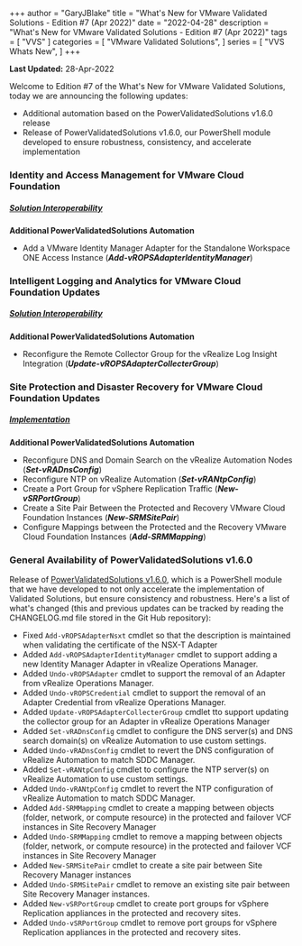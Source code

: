 +++
author = "GaryJBlake"
title = "What's New for VMware Validated Solutions - Edition #7 (Apr 2022)"
date = "2022-04-28"
description = "What's New for VMware Validated Solutions - Edition #7 (Apr 2022)"
tags = [
    "VVS"
]
categories = [
    "VMware Validated Solutions",
]
series = [
    "VVS Whats New",
]
+++

**Last Updated:** 28-Apr-2022

Welcome to Edition #7 of the What's New for VMware Validated Solutions, today we are announcing the following updates:

* Additional automation based on the PowerValidatedSolutions v1.6.0 release
* Release of PowerValidatedSolutions v1.6.0, our PowerShell module developed to ensure robustness, consistency, and accelerate implementation


### Identity and Access Management for VMware Cloud Foundation

##### [Solution Interoperability](https://core.vmware.com/solution-interoperability-identity-and-access-management)

**Additional PowerValidatedSolutions Automation**
* Add a VMware Identity Manager Adapter for the Standalone Workspace ONE Access Instance (***Add-vROPSAdapterIdentityManager***)


### Intelligent Logging and Analytics for VMware Cloud Foundation Updates

##### [Solution Interoperability](https://core.vmware.com/solution-interoperability-intelligent-logging-and-analytics)

**Additional PowerValidatedSolutions Automation**
* Reconfigure the Remote Collector Group for the vRealize Log Insight Integration (***Update-vROPSAdapterCollecterGroup***)


### Site Protection and Disaster Recovery for VMware Cloud Foundation Updates

##### [Implementation](https://core.vmware.com/implementation-site-protection-and-disaster-recovery)

**Additional PowerValidatedSolutions Automation**
* Reconfigure DNS and Domain Search on the vRealize Automation Nodes (***Set-vRADnsConfig***)
* Reconfigure NTP on vRealize Automation (***Set-vRANtpConfig***)
* Create a Port Group for vSphere Replication Traffic (***New-vSRPortGroup***)
* Create a Site Pair Between the Protected and Recovery VMware Cloud Foundation Instances (***New-SRMSitePair***)
* Configure Mappings between the Protected and the Recovery VMware Cloud Foundation Instances (***Add-SRMMapping***)


### General Availability of PowerValidatedSolutions v1.6.0

Release of [PowerValidatedSolutions v1.6.0](https://www.powershellgallery.com/packages/PowerValidatedSolutions/1.6.0), which is a PowerShell module that we have developed to not only accelerate the implementation of Validated Solutions, but ensure consistency and robustness.  Here's a list of what's changed (this and previous updates can be tracked by reading the CHANGELOG.md file stored in the Git Hub repository):

- Fixed `Add-vROPSAdapterNsxt` cmdlet so that the description is maintained when validating the certificate of the NSX-T Adapter
- Added `Add-vROPSAdapterIdentityManager` cmdlet to support adding a new Identity Manager Adapter in vRealize Operations Manager.
- Added `Undo-vROPSAdapter` cmdlet to support the removal of an Adapter from vRealize Operations Manager.
- Added `Undo-vROPSCredential` cmdlet to support the removal of an Adapter Credential from vRealize Operations Manager.
- Added `Update-vROPSAdapterCollecterGroup` cmdlet tto support updating the collector group for an Adapter in vRealize Operations Manager
- Added `Set-vRADnsConfig` cmdlet to configure the DNS server(s) and DNS search domain(s) on vRealize Automation to use custom settings.
- Added `Undo-vRADnsConfig` cmdlet to revert the DNS configuration of vRealize Automation to match SDDC Manager.
- Added `Set-vRANtpConfig` cmdlet to configure the NTP server(s) on vRealize Automation to use custom settings.
- Added `Undo-vRANtpConfig` cmdlet to revert the NTP configuration of vRealize Automation to match SDDC Manager.
- Added `Add-SRMMapping` cmdlet to create a mapping between objects (folder, network, or compute resource) in the protected and failover VCF
instances in Site Recovery Manager
- Added `Undo-SRMMapping` cmdlet to remove a mapping between objects (folder, network, or compute resource) in the protected and failover VCF
instances in Site Recovery Manager
- Added `New-SRMSitePair` cmdlet to create a site pair between Site Recovery Manager instances
- Added `Undo-SRMSitePair` cmdlet to remove an existing site pair between Site Recovery Manager instances.
- Added `New-vSRPortGroup` cmdlet to create port groups for vSphere Replication appliances in the protected and recovery sites.
- Added `Undo-vSRPortGroup` cmdlet to remove port groups for vSphere Replication appliances in the protected and recovery sites.